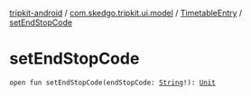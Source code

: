 [tripkit-android](../../index.md) / [com.skedgo.tripkit.ui.model](../index.md) / [TimetableEntry](index.md) / [setEndStopCode](./set-end-stop-code.md)

# setEndStopCode

`open fun setEndStopCode(endStopCode: `[`String`](https://kotlinlang.org/api/latest/jvm/stdlib/kotlin/-string/index.html)`!): `[`Unit`](https://kotlinlang.org/api/latest/jvm/stdlib/kotlin/-unit/index.html)